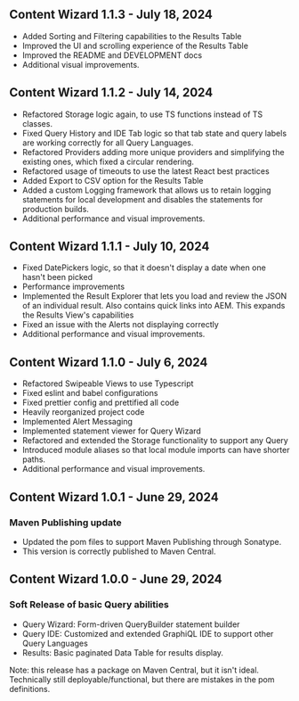 
## Content Wizard 1.1.3 - July 18, 2024

- Added Sorting and Filtering capabilities to the Results Table
- Improved the UI and scrolling experience of the Results Table
- Improved the README and DEVELOPMENT docs
- Additional visual improvements.

## Content Wizard 1.1.2 - July 14, 2024

- Refactored Storage logic again, to use TS functions instead of TS classes.
- Fixed Query History and IDE Tab logic so that tab state and query labels are working correctly for all Query Languages.
- Refactored Providers adding more unique providers and simplifying the existing ones, which fixed a circular rendering.
- Refactored usage of timeouts to use the latest React best practices
- Added Export to CSV option for the Results Table
- Added a custom Logging framework that allows us to retain logging statements for local development and disables the statements for production builds.
- Additional performance and visual improvements.


## Content Wizard 1.1.1 - July 10, 2024

- Fixed DatePickers logic, so that it doesn't display a date when one hasn't been picked
- Performance improvements 
- Implemented the Result Explorer that lets you load and review the JSON of an individual result. Also contains quick links into AEM. This expands the Results View's capabilities
- Fixed an issue with the Alerts not displaying correctly
- Additional performance and visual improvements.

## Content Wizard 1.1.0 - July 6, 2024

- Refactored Swipeable Views to use Typescript
- Fixed eslint and babel configurations
- Fixed prettier config and prettified all code
- Heavily reorganized project code
- Implemented Alert Messaging
- Implemented statement viewer for Query Wizard
- Refactored and extended the Storage functionality to support any Query
- Introduced module aliases so that local module imports can have shorter paths.
- Additional performance and visual improvements.

## Content Wizard 1.0.1 - June 29, 2024

### Maven Publishing update

- Updated the pom files to support Maven Publishing through Sonatype.
- This version is correctly published to Maven Central.

## Content Wizard 1.0.0 - June 29, 2024

### Soft Release of basic Query abilities

- Query Wizard: Form-driven QueryBuilder statement builder
- Query IDE: Customized and extended GraphiQL IDE to support other Query Languages
- Results: Basic paginated Data Table for results display.

Note: this release has a package on Maven Central, but it isn't ideal. Technically still deployable/functional, but there are mistakes in the pom definitions.
